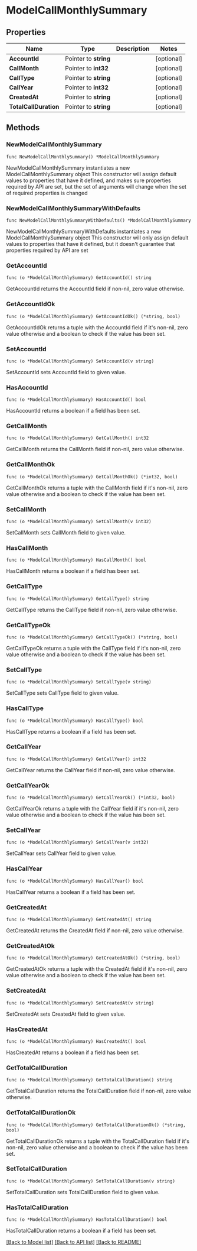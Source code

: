 # ModelCallMonthlySummary

## Properties

Name | Type | Description | Notes
------------ | ------------- | ------------- | -------------
**AccountId** | Pointer to **string** |  | [optional] 
**CallMonth** | Pointer to **int32** |  | [optional] 
**CallType** | Pointer to **string** |  | [optional] 
**CallYear** | Pointer to **int32** |  | [optional] 
**CreatedAt** | Pointer to **string** |  | [optional] 
**TotalCallDuration** | Pointer to **string** |  | [optional] 

## Methods

### NewModelCallMonthlySummary

`func NewModelCallMonthlySummary() *ModelCallMonthlySummary`

NewModelCallMonthlySummary instantiates a new ModelCallMonthlySummary object
This constructor will assign default values to properties that have it defined,
and makes sure properties required by API are set, but the set of arguments
will change when the set of required properties is changed

### NewModelCallMonthlySummaryWithDefaults

`func NewModelCallMonthlySummaryWithDefaults() *ModelCallMonthlySummary`

NewModelCallMonthlySummaryWithDefaults instantiates a new ModelCallMonthlySummary object
This constructor will only assign default values to properties that have it defined,
but it doesn't guarantee that properties required by API are set

### GetAccountId

`func (o *ModelCallMonthlySummary) GetAccountId() string`

GetAccountId returns the AccountId field if non-nil, zero value otherwise.

### GetAccountIdOk

`func (o *ModelCallMonthlySummary) GetAccountIdOk() (*string, bool)`

GetAccountIdOk returns a tuple with the AccountId field if it's non-nil, zero value otherwise
and a boolean to check if the value has been set.

### SetAccountId

`func (o *ModelCallMonthlySummary) SetAccountId(v string)`

SetAccountId sets AccountId field to given value.

### HasAccountId

`func (o *ModelCallMonthlySummary) HasAccountId() bool`

HasAccountId returns a boolean if a field has been set.

### GetCallMonth

`func (o *ModelCallMonthlySummary) GetCallMonth() int32`

GetCallMonth returns the CallMonth field if non-nil, zero value otherwise.

### GetCallMonthOk

`func (o *ModelCallMonthlySummary) GetCallMonthOk() (*int32, bool)`

GetCallMonthOk returns a tuple with the CallMonth field if it's non-nil, zero value otherwise
and a boolean to check if the value has been set.

### SetCallMonth

`func (o *ModelCallMonthlySummary) SetCallMonth(v int32)`

SetCallMonth sets CallMonth field to given value.

### HasCallMonth

`func (o *ModelCallMonthlySummary) HasCallMonth() bool`

HasCallMonth returns a boolean if a field has been set.

### GetCallType

`func (o *ModelCallMonthlySummary) GetCallType() string`

GetCallType returns the CallType field if non-nil, zero value otherwise.

### GetCallTypeOk

`func (o *ModelCallMonthlySummary) GetCallTypeOk() (*string, bool)`

GetCallTypeOk returns a tuple with the CallType field if it's non-nil, zero value otherwise
and a boolean to check if the value has been set.

### SetCallType

`func (o *ModelCallMonthlySummary) SetCallType(v string)`

SetCallType sets CallType field to given value.

### HasCallType

`func (o *ModelCallMonthlySummary) HasCallType() bool`

HasCallType returns a boolean if a field has been set.

### GetCallYear

`func (o *ModelCallMonthlySummary) GetCallYear() int32`

GetCallYear returns the CallYear field if non-nil, zero value otherwise.

### GetCallYearOk

`func (o *ModelCallMonthlySummary) GetCallYearOk() (*int32, bool)`

GetCallYearOk returns a tuple with the CallYear field if it's non-nil, zero value otherwise
and a boolean to check if the value has been set.

### SetCallYear

`func (o *ModelCallMonthlySummary) SetCallYear(v int32)`

SetCallYear sets CallYear field to given value.

### HasCallYear

`func (o *ModelCallMonthlySummary) HasCallYear() bool`

HasCallYear returns a boolean if a field has been set.

### GetCreatedAt

`func (o *ModelCallMonthlySummary) GetCreatedAt() string`

GetCreatedAt returns the CreatedAt field if non-nil, zero value otherwise.

### GetCreatedAtOk

`func (o *ModelCallMonthlySummary) GetCreatedAtOk() (*string, bool)`

GetCreatedAtOk returns a tuple with the CreatedAt field if it's non-nil, zero value otherwise
and a boolean to check if the value has been set.

### SetCreatedAt

`func (o *ModelCallMonthlySummary) SetCreatedAt(v string)`

SetCreatedAt sets CreatedAt field to given value.

### HasCreatedAt

`func (o *ModelCallMonthlySummary) HasCreatedAt() bool`

HasCreatedAt returns a boolean if a field has been set.

### GetTotalCallDuration

`func (o *ModelCallMonthlySummary) GetTotalCallDuration() string`

GetTotalCallDuration returns the TotalCallDuration field if non-nil, zero value otherwise.

### GetTotalCallDurationOk

`func (o *ModelCallMonthlySummary) GetTotalCallDurationOk() (*string, bool)`

GetTotalCallDurationOk returns a tuple with the TotalCallDuration field if it's non-nil, zero value otherwise
and a boolean to check if the value has been set.

### SetTotalCallDuration

`func (o *ModelCallMonthlySummary) SetTotalCallDuration(v string)`

SetTotalCallDuration sets TotalCallDuration field to given value.

### HasTotalCallDuration

`func (o *ModelCallMonthlySummary) HasTotalCallDuration() bool`

HasTotalCallDuration returns a boolean if a field has been set.


[[Back to Model list]](../README.md#documentation-for-models) [[Back to API list]](../README.md#documentation-for-api-endpoints) [[Back to README]](../README.md)



